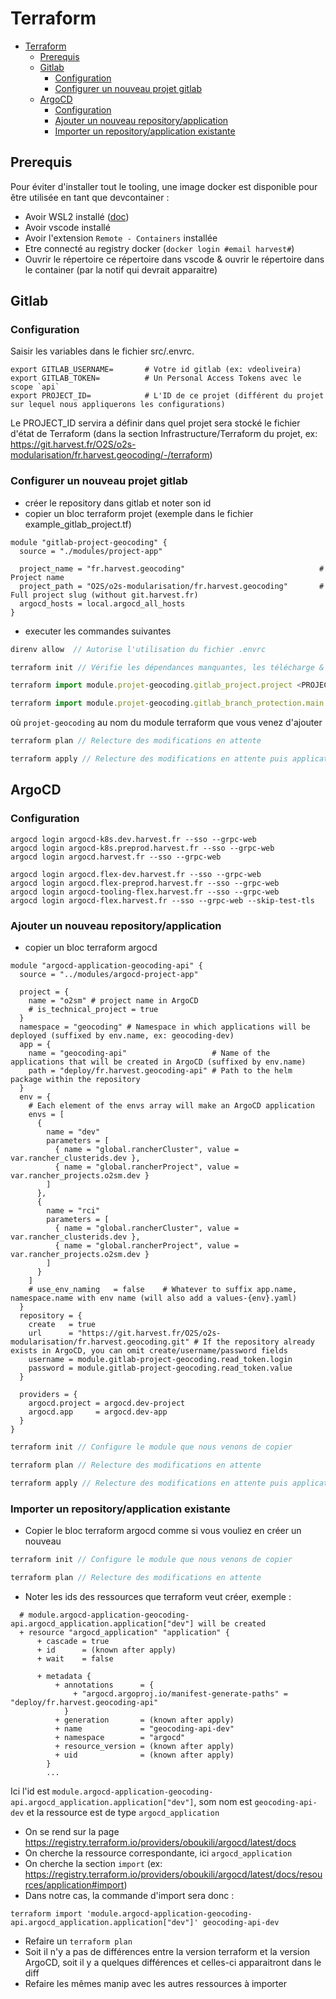 # Terraform

- [Terraform](#terraform)
  - [Prerequis](#prerequis)
  - [Gitlab](#gitlab)
    - [Configuration](#configuration)
    - [Configurer un nouveau projet gitlab](#configurer-un-nouveau-projet-gitlab)
  - [ArgoCD](#argocd)
    - [Configuration](#configuration-1)
    - [Ajouter un nouveau repository/application](#ajouter-un-nouveau-repositoryapplication)
    - [Importer un repository/application existante](#importer-un-repositoryapplication-existante)

## Prerequis

Pour éviter d'installer tout le tooling, une image docker est disponible pour être utilisée en tant que devcontainer :
* Avoir WSL2 installé ([doc](https://docs.microsoft.com/fr-fr/windows/wsl/install))
* Avoir vscode installé
* Avoir l'extension `Remote - Containers` installée
* Etre connecté au registry docker (`docker login #email harvest#`)
* Ouvrir le répertoire ce répertoire dans vscode & ouvrir le répertoire dans le container (par la notif qui devrait apparaitre)

## Gitlab

### Configuration

Saisir les variables dans le fichier src/.envrc.
```shell
export GITLAB_USERNAME=       # Votre id gitlab (ex: vdeoliveira)
export GITLAB_TOKEN=          # Un Personal Access Tokens avec le scope `api`
export PROJECT_ID=            # L'ID de ce projet (différent du projet sur lequel nous appliquerons les configurations)
```
Le PROJECT_ID servira a définir dans quel projet sera stocké le fichier d'état de Terraform (dans la section Infrastructure/Terraform du projet, ex: https://git.harvest.fr/O2S/o2s-modularisation/fr.harvest.geocoding/-/terraform)

### Configurer un nouveau projet gitlab
- créer le repository dans gitlab et noter son id
- copier un bloc terraform projet (exemple dans le fichier example_gitlab_project.tf)
```hcl
module "gitlab-project-geocoding" {
  source = "./modules/project-app"

  project_name = "fr.harvest.geocoding"                              # Project name
  project_path = "O2S/o2s-modularisation/fr.harvest.geocoding"       # Full project slug (without git.harvest.fr)
  argocd_hosts = local.argocd_all_hosts
}
```
- executer les commandes suivantes

```javascript
direnv allow  // Autorise l'utilisation du fichier .envrc
```

```javascript
terraform init // Vérifie les dépendances manquantes, les télécharge & génère le fichier .lock.hcl
```

```javascript
terraform import module.projet-geocoding.gitlab_project.project <PROJECT_ID>
```

```javascript
terraform import module.projet-geocoding.gitlab_branch_protection.main <PROJECT_ID>:main
```
où `projet-geocoding` au nom du module terraform que vous venez d'ajouter

```javascript
terraform plan // Relecture des modifications en attente
```

```javascript
terraform apply // Relecture des modifications en attente puis application après confirmation
```


## ArgoCD

### Configuration

```shell
argocd login argocd-k8s.dev.harvest.fr --sso --grpc-web
argocd login argocd-k8s.preprod.harvest.fr --sso --grpc-web
argocd login argocd.harvest.fr --sso --grpc-web

argocd login argocd.flex-dev.harvest.fr --sso --grpc-web
argocd login argocd.flex-preprod.harvest.fr --sso --grpc-web
argocd login argocd-tooling-flex.harvest.fr --sso --grpc-web
argocd login argocd-flex.harvest.fr --sso --grpc-web --skip-test-tls
```

### Ajouter un nouveau repository/application

* copier un bloc terraform argocd
```hcl
module "argocd-application-geocoding-api" {
  source = "../modules/argocd-project-app"

  project = {
    name = "o2sm" # project name in ArgoCD
    # is_technical_project = true
  }
  namespace = "geocoding" # Namespace in which applications will be deployed (suffixed by env.name, ex: geocoding-dev)
  app = {
    name = "geocoding-api"                   # Name of the applications that will be created in ArgoCD (suffixed by env.name)
    path = "deploy/fr.harvest.geocoding-api" # Path to the helm package within the repository
  }
  env = {
    # Each element of the envs array will make an ArgoCD application
    envs = [
      {
        name = "dev"
        parameters = [
          { name = "global.rancherCluster", value = var.rancher_clusterids.dev },
          { name = "global.rancherProject", value = var.rancher_projects.o2sm.dev }
        ]
      },
      {
        name = "rci"
        parameters = [
          { name = "global.rancherCluster", value = var.rancher_clusterids.dev },
          { name = "global.rancherProject", value = var.rancher_projects.o2sm.dev }
        ]
      }
    ]
    # use_env_naming   = false    # Whatever to suffix app.name, namespace.name with env name (will also add a values-{env}.yaml)
  }
  repository = {
    create   = true
    url      = "https://git.harvest.fr/O2S/o2s-modularisation/fr.harvest.geocoding.git" # If the repository already exists in ArgoCD, you can omit create/username/password fields
    username = module.gitlab-project-geocoding.read_token.login
    password = module.gitlab-project-geocoding.read_token.value
  }

  providers = {
    argocd.project = argocd.dev-project
    argocd.app     = argocd.dev-app
  }
}

```

```javascript
terraform init // Configure le module que nous venons de copier
```

```javascript
terraform plan // Relecture des modifications en attente
```

```javascript
terraform apply // Relecture des modifications en attente puis application après confirmation
```

### Importer un repository/application existante

* Copier le bloc terraform argocd comme si vous vouliez en créer un nouveau

```javascript
terraform init // Configure le module que nous venons de copier
```

```javascript
terraform plan // Relecture des modifications en attente
```
* Noter les ids des ressources que terraform veut créer, exemple :

```hcl
  # module.argocd-application-geocoding-api.argocd_application.application["dev"] will be created
  + resource "argocd_application" "application" {
      + cascade = true
      + id      = (known after apply)
      + wait    = false

      + metadata {
          + annotations      = {
              + "argocd.argoproj.io/manifest-generate-paths" = "deploy/fr.harvest.geocoding-api"
            }
          + generation       = (known after apply)
          + name             = "geocoding-api-dev"
          + namespace        = "argocd"
          + resource_version = (known after apply)
          + uid              = (known after apply)
        }
        ...
```
Ici l'id est `module.argocd-application-geocoding-api.argocd_application.application["dev"]`, som nom est `geocoding-api-dev` et la ressource est de type `argocd_application`
* On se rend sur la page https://registry.terraform.io/providers/oboukili/argocd/latest/docs
* On cherche la ressource correspondante, ici `argocd_application`
* On cherche la section `import` (ex: https://registry.terraform.io/providers/oboukili/argocd/latest/docs/resources/application#import)
* Dans notre cas, la commande d'import sera donc :
```shell
terraform import 'module.argocd-application-geocoding-api.argocd_application.application["dev"]' geocoding-api-dev
```
* Refaire un `terraform plan`
* Soit il n'y a pas de différences entre la version terraform et la version ArgoCD, soit il y a quelques différences et celles-ci apparaitront dans le diff
* Refaire les mêmes manip avec les autres ressources à importer
